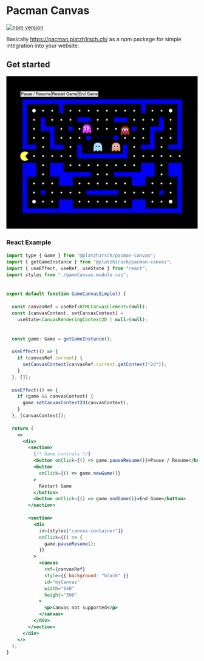 # Pacman Canvas

[![npm version](https://badge.fury.io/js/@platzh1rsch%2Fpacman-canvas.svg)](https://badge.fury.io/js/@platzh1rsch%2Fpacman-canvas)

Basically https://pacman.platzh1rsch.ch/ as a npm package for simple integration into your website.

## Get started

![simple setup](https://raw.githubusercontent.com/platzhersh/pacman-canvas-next/2e36ce9bf42585e62fcf0161f73602beb7d01930/packages/pacman-canvas/img/simple-setup-react.png)

### React Example

```jsx
import type { Game } from "@platzh1rsch/pacman-canvas";
import { getGameInstance } from "@platzh1rsch/pacman-canvas";
import { useEffect, useRef, useState } from "react";
import styles from "./gameCanvas.module.css";


export default function GameCanvasSimple() {
  
  const canvasRef = useRef<HTMLCanvasElement>(null);
  const [canvasContext, setCanvasContext] =
    useState<CanvasRenderingContext2D | null>(null);


  const game: Game = getGameInstance();
  
  useEffect(() => {
    if (canvasRef.current) {
      setCanvasContext(canvasRef.current.getContext("2d"));
    }
  }, []);

  useEffect(() => {
    if (game && canvasContext) {
      game.setCanvasContext2d(canvasContext);
    }
  }, [canvasContext]);

  return (
    <>
      <div>
        <section>
          {/* Game controls */}
          <button onClick={() => game.pauseResume()}>Pause / Resume</button>
          <button
            onClick={() => game.newGame()}
          >
            Restart Game
          </button>
          <button onClick={() => game.endGame()}>End Game</button>
        </section>
        
        <section>
          <div
            id={styles["canvas-container"]}
            onClick={() => {
              game.pauseResume();
            }}
          >
            <canvas
              ref={canvasRef}
              style={{ background: "black" }}
              id="myCanvas"
              width="540"
              height="390"
            >
              <p>Canvas not supported</p>
            </canvas>
          </div>
        </section>
      </div>
    </>
  );
}

``````